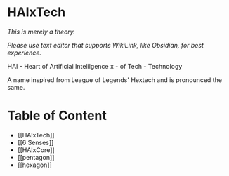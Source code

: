 # HAIxTech
*This is merely a theory.*

*Please use text editor that supports WikiLink, like Obsidian, for best experience.*

HAI - Heart of Artificial Intelilgence
x - of
Tech - Technology

A name inspired from League of Legends' Hextech and is pronounced the same.
# Table of Content
- [[HAIxTech]]
- [[6 Senses]]
- [[HAIxCore]]
- [[pentagon]]
- [[hexagon]]